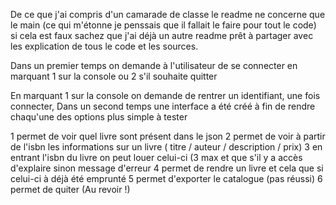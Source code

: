 De ce que j'ai compris d'un camarade de classe le readme ne concerne que le main (ce qui m'étonne je penssais que il fallait le faire pour tout le code) si cela est faux sachez que j'ai déjà un autre readme prêt à partager avec les explication de tous le code et les sources.

Dans un premier temps on demande à l'utilisateur de se connecter en marquant 1 sur la console ou 2 s'il souhaite quitter

En marquant 1 sur la console on demande de rentrer un identifiant, une fois connecter,
Dans un second temps une interface a été créé à fin de rendre chaqu'une des options plus simple à tester

1 permet de voir quel livre sont présent dans le json 
2 permet de voir à partir de l'isbn les informations sur un livre ( titre / auteur / description / prix)
3 en entrant l'isbn du livre on peut louer celui-ci (3 max et que s'il y a accès d'explaire sinon message d'erreur
4 permet de rendre un livre et cela que si celui-ci à déjà été emprunté
5 permet d'exporter le catalogue (pas réussi)
6 permet de quiter (Au revoir !)

